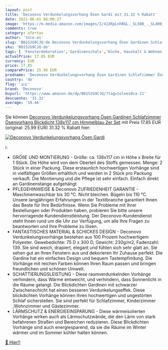```yaml
---
layout: post
title: 'Deconovo Verdunkelungsvorhang Ösen Gardi mit 31.32 % Rabatt'
date: 2021-06-01 06:00:27
image: 'https://m.media-amazon.com/images/I/41XRpLnhRGL._SL500_._SL400_.jpg'
comments: true
category: ofertas
author: 'tole.es'
slug: 'B0152G9CJQ-de Deconovo Verdunkelungsvorhang Ösen Gardinen Schlafzimmer...'
sku: 'B0152G9CJQ-de'
tags: [ 'Fensterdekoration','Gardinenschals','Küche, Haushalt & Wohnen','Vorhänge','Wohnaccessoires & Deko','deconovo', ]
actualPrice: 17.85 EUR
currency: EUR
price: 17.85
comparePrice: 25.99 EUR
prodname: 'Deconovo Verdunkelungsvorhang Ösen Gardinen Schlafzimmer Ösenvorhang Blickdicht 138x117 cm Himmelblau 2er Set'
country: 'de'
flag: '🇩🇪'
brand: 'Deconovo'
buyurl: 'https://www.amazon.de/dp/B0152G9CJQ/?tag=tolees0ca-21'
descuento: '31.32'
average: '19.46'
---
```


Sie können [Deconovo Verdunkelungsvorhang Ösen Gardinen Schlafzimmer Ösenvorhang Blickdicht 138x117 cm Himmelblau 2er Set](https://www.amazon.de/dp/B0152G9CJQ/?tag=tolees0ca-21) mit Preis 17.85 EUR (original: 25.99 EUR) 31.32 % Rabatt hier:

[![Deconovo Verdunkelungsvorhang Ösen Gardi](https://m.media-amazon.com/images/I/41XRpLnhRGL._SL500_._SL400_.jpg)](https://www.amazon.de/dp/B0152G9CJQ/?tag=tolees0ca-21)

ℹ️:

- GRÖßE UND MONTIERUNG - Größe: ca. 138x117 cm in Höhe x Breite für 1 Stück. Die Höhe wird von dem Oberteil des Stoffs gemessen. Menge: 2 Stück in einer Packung. Diese erstaunlich hochwertigen Vorhänge sind in vielfältigen Größen erhältlich und werden in 2 Stück pro Packung verkauft. Die Montierung und die Pflege ist sehr einfach. Einfach direkt an Gardinenstange aufgehängt
- PFLEGEHINWEISE & Deconovo ZUFRIEDENHEIT GARANTIE - Maschinenwaschbar bis 30 °C. Nicht bleichen. Bügeln bis 110 °C. Unsere langjährigen Erfahrungen in der Textilbranche garantiert Ihnen das Beste für Ihre Bedürfnisse. Wenn Sie Probleme mit Ihrer Bestellungen oder Produkten haben, probieren Sie bitte unsere hervorragende Kundendienstleistung. Der Deconovo-Kundendienst steht Ihnen rund um die Uhr zur Verfügung, um alle Ihre Fragen zu beantworten und Ihre Probleme zu lösen.
- FANTASTISCHES MATERIAL & SCHICKES DESIGN - Deconovo Verdunkelungsvorhänge bestehen aus 100 Prozent hochwertigem Polyester. Gewebedichte: 75 D x 300 D, Gewicht: 230g/m2, Fadenzahl: 139. Sie sind weich, drapiert, elegant und fühlen sich sehr glatt an. Sie sehen gut an Ihren Fenstern aus und dekorieren Ihr Zuhause perfekt. Die Gardine hat ein einfaches Design und bequem Tastempfindung. Die Vorhänge mit reichen Farben können Ihren Raum passen und bringen freundlichen und schönen Umwelt.
- SCHATTIERUNGSLEISTUNG - Diese raumverdunkelnden Vorhänge verhindern, dass Wärme entweicht, und verhindern, dass Sonnenlicht in die Räume gelangt. Die Blickdichten Gardinen mit schwarzer Zwischenschicht hat einen besseren Verdunkelungseffek. Diese blickdichten Vorhänge können Ihren hochwertigen und ungestörten Schlaf sicherstellen. Sie sind perfekt für Schlafzimmer, Kinderzimmer ,Wohnzimmer und Gästezimmer.
- LÄRMSCHUTZ & ENERGIEEINSPARUNG - Diese wärmeisolierten Vorhänge wirken auch als Lärmschutzwände, die den Lärm von stark befahrenen Straßen und Bereichen reduzieren. Diese Blickdichten Vorhänge sind auch energiesparend, da sie die Räume im Winter wärmer und im Sommer kühler halten können.

[🛒 Hier!!](https://www.amazon.de/dp/B0152G9CJQ/?tag=tolees0ca-21)
